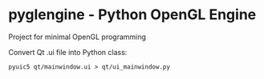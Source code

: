# pyglengine - Python OpenGL Engine

Project for minimal OpenGL programming

Convert Qt .ui file into Python class:

    pyuic5 qt/mainwindow.ui > qt/ui_mainwindow.py